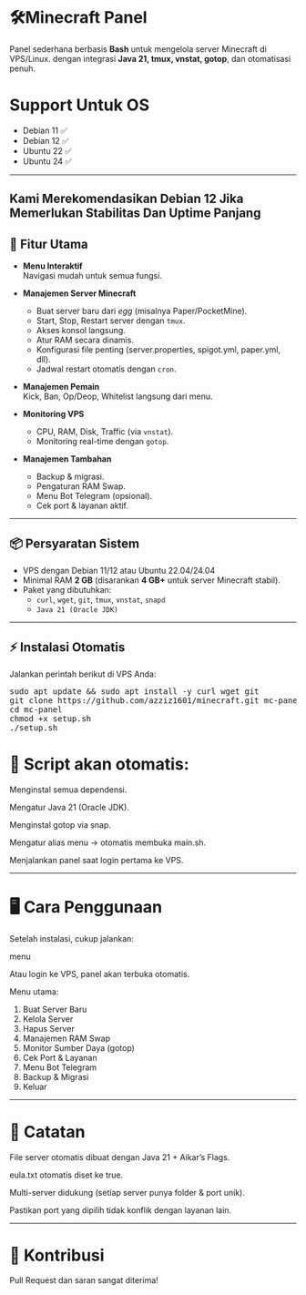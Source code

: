 # 🛠️Minecraft Panel

Panel sederhana berbasis **Bash** untuk mengelola server Minecraft di VPS/Linux. dengan integrasi **Java 21, tmux, vnstat, gotop**, dan otomatisasi penuh.

# Support Untuk OS
- Debian 11 ✅
- Debian 12 ✅
- Ubuntu 22 ✅
- Ubuntu 24 ✅
---
Kami Merekomendasikan Debian 12 Jika Memerlukan Stabilitas Dan Uptime Panjang
---

## 🚀 Fitur Utama
- **Menu Interaktif**  
  Navigasi mudah untuk semua fungsi.

- **Manajemen Server Minecraft**  
  - Buat server baru dari *egg* (misalnya Paper/PocketMine).  
  - Start, Stop, Restart server dengan `tmux`.  
  - Akses konsol langsung.  
  - Atur RAM secara dinamis.  
  - Konfigurasi file penting (server.properties, spigot.yml, paper.yml, dll).  
  - Jadwal restart otomatis dengan `cron`.

- **Manajemen Pemain**  
  Kick, Ban, Op/Deop, Whitelist langsung dari menu.

- **Monitoring VPS**  
  - CPU, RAM, Disk, Traffic (via `vnstat`).  
  - Monitoring real-time dengan `gotop`.

- **Manajemen Tambahan**  
  - Backup & migrasi.  
  - Pengaturan RAM Swap.  
  - Menu Bot Telegram (opsional).  
  - Cek port & layanan aktif.

---

## 📦 Persyaratan Sistem
- VPS dengan Debian 11/12 atau Ubuntu 22.04/24.04  
- Minimal RAM **2 GB** (disarankan **4 GB+** untuk server Minecraft stabil).  
- Paket yang dibutuhkan:
  - `curl`, `wget`, `git`, `tmux`, `vnstat`, `snapd`  
  - `Java 21 (Oracle JDK)`  

---

## ⚡ Instalasi Otomatis
Jalankan perintah berikut di VPS Anda:

<pre><code></code>sudo apt update && sudo apt install -y curl wget git
git clone https://github.com/azziz1601/minecraft.git mc-panel
cd mc-panel
chmod +x setup.sh
./setup.sh</pre></code>

# 📌 Script akan otomatis:

Menginstal semua dependensi.

Mengatur Java 21 (Oracle JDK).

Menginstal gotop via snap.

Mengatur alias menu → otomatis membuka main.sh.

Menjalankan panel saat login pertama ke VPS.



---

# 🖥️ Cara Penggunaan

Setelah instalasi, cukup jalankan:

menu

Atau login ke VPS, panel akan terbuka otomatis.

Menu utama:

1) Buat Server Baru
2) Kelola Server
3) Hapus Server
4) Manajemen RAM Swap
5) Monitor Sumber Daya (gotop)
6) Cek Port & Layanan
7) Menu Bot Telegram
8) Backup & Migrasi
9) Keluar


---

# 📑 Catatan

File server otomatis dibuat dengan Java 21 + Aikar’s Flags.

eula.txt otomatis diset ke true.

Multi-server didukung (setiap server punya folder & port unik).

Pastikan port yang dipilih tidak konflik dengan layanan lain.



---

# 🤝 Kontribusi

Pull Request dan saran sangat diterima!
